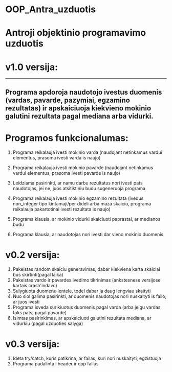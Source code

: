 # OOP_Antra_uzduotis
# Antroji objektinio programavimo uzduotis
# v1.0 versija:
-----------------------------------------------------------
 Programa apdoroja naudotojo ivestus duomenis (vardas, pavarde, pazymiai, egzamino rezultatas) ir apskaiciuoja kiekvieno mokinio galutini rezultata pagal mediana arba vidurki.
-----------------------------------------------------------
# Programos funkcionalumas:
 1) Programa reikalauja ivesti mokinio varda (naudojant netinkamus vardui elementus, prasoma ivesti varda is naujo)
 
 2) Programa reikalauja ivesti mokinio pavarde (naudojant netinkamus vardui elementus, prasoma ivesti pavarde is naujo)
 
 3) Leidziama pasirinkti, ar namu darbu rezultatus nori ivesti pats naudotojas, jei ne, juos atsitiktiniu budu sugeneruoja programa
 
 4) Programa reikalauja ivesti mokinio egzamino rezultata (ivedus non_integer tipo kintamaji/per dideli arba maza skaiciu, programa reikalauja pakartotinai ivesti rezultata is naujo)
 
 5) Programa klausia, ar mokinio vidurki skaiciuoti paprastai, ar medianos budu
 
 6) Programa klausia, ar naudotojas nori ivesti dar vieno mokinio duomenis
 
# v0.2 versija:

1) Pakeistas random skaiciu generavimas, dabar kiekviena karta skaiciai bus skirtinti(pagal laika)
2) Pakeistas vardo ir pavardes ivedimo tikrinimas (ankstesnese versijose kartais crash'indavo)
3) Sulygiuota duomenu lentele, todel dabar ja daug lengviau skaityti
4) Nuo siol galima pasirinkti, ar duomenis naudotojas nori nuskaityti is failo, ar juos ivesti
5) Programa isveda surikiuotus duomenis pagal varda (arba jeigu vardas toks pats, pagal pavarde)
6) Isimtas pasirinkimas, ar apskaiciuoti galutini rezultata mediana, ar vidurkiu (pagal uzduoties salyga)

# v0.3 versija:

1) Ideta try/catch, kuris patikrina, ar failas, kuri nori nuskaityti, egzistuoja
2) Programa padalinta i header ir cpp failus

